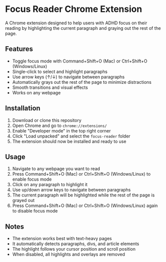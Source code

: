 # Focus Reader Chrome Extension

A Chrome extension designed to help users with ADHD focus on their reading by highlighting the current paragraph and graying out the rest of the page.

## Features

- Toggle focus mode with Command+Shift+O (Mac) or Ctrl+Shift+O (Windows/Linux)
- Single-click to select and highlight paragraphs
- Use arrow keys (↑/↓) to navigate between paragraphs
- Automatically grays out the rest of the page to minimize distractions
- Smooth transitions and visual effects
- Works on any webpage

## Installation

1. Download or clone this repository
2. Open Chrome and go to `chrome://extensions/`
3. Enable "Developer mode" in the top right corner
4. Click "Load unpacked" and select the `focus-reader` folder
5. The extension should now be installed and ready to use

## Usage

1. Navigate to any webpage you want to read
2. Press Command+Shift+O (Mac) or Ctrl+Shift+O (Windows/Linux) to enable focus mode
3. Click on any paragraph to highlight it
4. Use up/down arrow keys to navigate between paragraphs
5. The current paragraph will be highlighted while the rest of the page is grayed out
6. Press Command+Shift+O (Mac) or Ctrl+Shift+O (Windows/Linux) again to disable focus mode

## Notes

- The extension works best with text-heavy pages
- It automatically detects paragraphs, divs, and article elements
- The highlight follows your cursor position and scroll position
- When disabled, all highlights and overlays are removed 